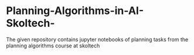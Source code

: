 # Planning-Algorithms-in-AI-Skoltech-
The given repository contains jupyter notebooks of planning tasks from the planning algorithms course at skoltech
